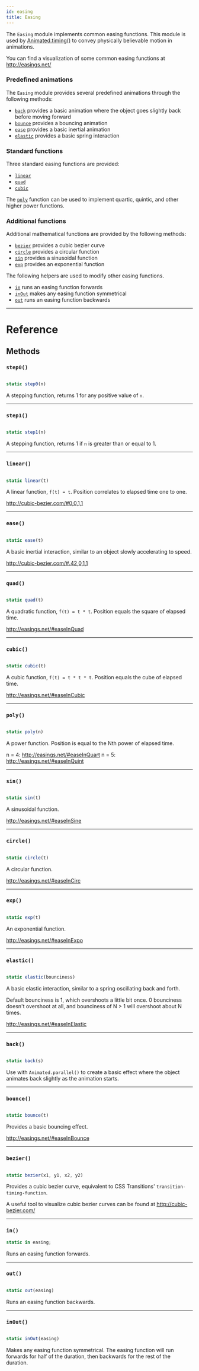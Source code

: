 ```yaml
---
id: easing
title: Easing
---
```


The `Easing` module implements common easing functions. This module is used by [Animated.timing()](../animated/#timing) to convey physically believable motion in animations.

You can find a visualization of some common easing functions at http://easings.net/

### Predefined animations

The `Easing` module provides several predefined animations through the following methods:

- [`back`](../easing/#back) provides a basic animation where the object goes slightly back before moving forward
- [`bounce`](../easing/#bounce) provides a bouncing animation
- [`ease`](../easing/#ease) provides a basic inertial animation
- [`elastic`](../easing/#elastic) provides a basic spring interaction

### Standard functions

Three standard easing functions are provided:

- [`linear`](../easing/#linear)
- [`quad`](../easing/#quad)
- [`cubic`](../easing/#cubic)

The [`poly`](../easing/#poly) function can be used to implement quartic, quintic, and other higher power functions.

### Additional functions

Additional mathematical functions are provided by the following methods:

- [`bezier`](../easing/#bezier) provides a cubic bezier curve
- [`circle`](../easing/#circle) provides a circular function
- [`sin`](../easing/#sin) provides a sinusoidal function
- [`exp`](../easing/#exp) provides an exponential function

The following helpers are used to modify other easing functions.

- [`in`](../easing/#in) runs an easing function forwards
- [`inOut`](../easing/#inout) makes any easing function symmetrical
- [`out`](../easing/#out) runs an easing function backwards

---

# Reference

## Methods

### `step0()`

```jsx

static step0(n)

```

A stepping function, returns 1 for any positive value of `n`.

---

### `step1()`

```jsx

static step1(n)

```

A stepping function, returns 1 if `n` is greater than or equal to 1.

---

### `linear()`

```jsx

static linear(t)

```

A linear function, `f(t) = t`. Position correlates to elapsed time one to one.

http://cubic-bezier.com/#0,0,1,1

---

### `ease()`

```jsx

static ease(t)

```

A basic inertial interaction, similar to an object slowly accelerating to speed.

http://cubic-bezier.com/#.42,0,1,1

---

### `quad()`

```jsx

static quad(t)

```

A quadratic function, `f(t) = t * t`. Position equals the square of elapsed time.

http://easings.net/#easeInQuad

---

### `cubic()`

```jsx

static cubic(t)

```

A cubic function, `f(t) = t * t * t`. Position equals the cube of elapsed time.

http://easings.net/#easeInCubic

---

### `poly()`

```jsx

static poly(n)

```

A power function. Position is equal to the Nth power of elapsed time.

n = 4: http://easings.net/#easeInQuart n = 5: http://easings.net/#easeInQuint

---

### `sin()`

```jsx

static sin(t)

```

A sinusoidal function.

http://easings.net/#easeInSine

---

### `circle()`

```jsx

static circle(t)

```

A circular function.

http://easings.net/#easeInCirc

---

### `exp()`

```jsx

static exp(t)

```

An exponential function.

http://easings.net/#easeInExpo

---

### `elastic()`

```jsx

static elastic(bounciness)

```

A basic elastic interaction, similar to a spring oscillating back and forth.

Default bounciness is 1, which overshoots a little bit once. 0 bounciness doesn't overshoot at all, and bounciness of N > 1 will overshoot about N times.

http://easings.net/#easeInElastic

---

### `back()`

```jsx

static back(s)

```

Use with `Animated.parallel()` to create a basic effect where the object animates back slightly as the animation starts.

---

### `bounce()`

```jsx

static bounce(t)

```

Provides a basic bouncing effect.

http://easings.net/#easeInBounce

---

### `bezier()`

```jsx

static bezier(x1, y1, x2, y2)

```

Provides a cubic bezier curve, equivalent to CSS Transitions' `transition-timing-function`.

A useful tool to visualize cubic bezier curves can be found at http://cubic-bezier.com/

---

### `in()`

```jsx
static in easing;
```

Runs an easing function forwards.

---

### `out()`

```jsx

static out(easing)

```

Runs an easing function backwards.

---

### `inOut()`

```jsx

static inOut(easing)

```

Makes any easing function symmetrical. The easing function will run forwards for half of the duration, then backwards for the rest of the duration.
